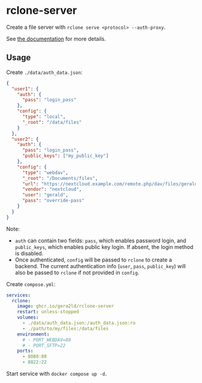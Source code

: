 # rclone-server

Create a file server with `rclone serve <protocol> --auth-proxy`.

See [the documentation](https://rclone.org/commands/rclone_serve/) for more details.

## Usage

Create `./data/auth_data.json`:

```json
{
  "user1": {
    "auth": {
      "pass": "login_pass"
    },
    "config": {
      "type": "local",
      "_root": "/data/files"
    }
  },
  "user2": {
    "auth": {
      "pass": "login_pass",
      "public_keys": ["my_public_key"]
    },
    "config": {
      "type": "webdav",
      "_root": "/Documents/files",
      "url": "https://nextcloud.example.com/remote.php/dav/files/gerald/",
      "vendor": "nextcloud",
      "user": "gerald",
      "pass": "override-pass"
    }
  }
}
```

Note:

- `auth` can contain two fields: `pass`, which enables password login, and `public_keys`, which enables public key login. If absent, the login method is disabled.
- Once authenticated, `config` will be passed to `rclone` to create a backend. The current authentication info (`user`, `pass`, `public_key`) will also be passed to `rclone` if not provided in `config`.

Create `compose.yml`:

```yaml
services:
  rclone:
    image: ghcr.io/gera2ld/rclone-server
    restart: unless-stopped
    volumes:
      - ./data/auth_data.json:/auth_data.json:ro
      - ./path/to/my/files:/data/files
    environment:
      # - PORT_WEBDAV=80
      # - PORT_SFTP=22
    ports:
      - 8080:80
      - 8022:22
```

Start service with `docker compose up -d`.
